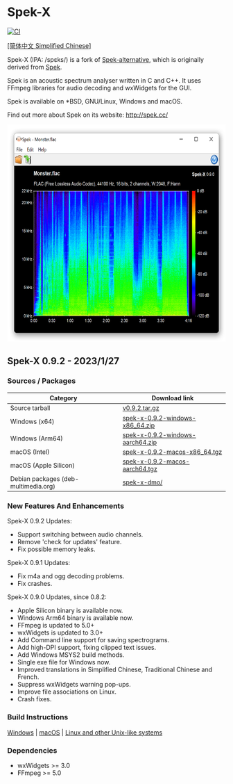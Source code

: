 # Spek-X

[![CI](https://github.com/MikeWang000000/spek-X/actions/workflows/ci.yml/badge.svg?branch=main&event=push)](https://github.com/MikeWang000000/spek-X/actions/workflows/ci.yml)

[[简体中文 Simplified Chinese]](./README-zh_CN.md)

Spek-X (IPA: /spɛks/) is a fork of [Spek-alternative](https://github.com/withmorten/spek-alternative), which is originally derived from [Spek](https://github.com/alexkay/spek).

Spek is an acoustic spectrum analyser written in C and C++. It uses FFmpeg
libraries for audio decoding and wxWidgets for the GUI.

Spek is available on *BSD, GNU/Linux, Windows and macOS.

Find out more about Spek on its website: <http://spek.cc/>

<img src="./data/spek-screenshot.png" height="500">

## Spek-X 0.9.2 - 2023/1/27

### Sources / Packages

Category                             | Download link
-------------------------------------|----------------
Source tarball                       | [v0.9.2.tar.gz](https://github.com/MikeWang000000/spek-X/archive/v0.9.2.tar.gz)
Windows (x64)                        | [spek-x-0.9.2-windows-x86_64.zip](https://github.com/MikeWang000000/spek-X/releases/download/v0.9.2/spek-x-0.9.2-windows-x86_64.zip)
Windows (Arm64)                      | [spek-x-0.9.2-windows-aarch64.zip](https://github.com/MikeWang000000/spek-X/releases/download/v0.9.2/spek-x-0.9.2-windows-aarch64.zip)
macOS (Intel)                        | [spek-x-0.9.2-macos-x86_64.tgz](https://github.com/MikeWang000000/spek-X/releases/download/v0.9.2/spek-x-0.9.2-macos-x86_64.tgz)
macOS (Apple Silicon)                | [spek-x-0.9.2-macos-aarch64.tgz](https://github.com/MikeWang000000/spek-X/releases/download/v0.9.2/spek-x-0.9.2-macos-aarch64.tgz)
Debian packages (deb-multimedia.org) | [spek-x-dmo/](https://deb-multimedia.org/pool/main/s/spek-x-dmo/)

### New Features And Enhancements

Spek-X 0.9.2 Updates:
 * Support switching between audio channels.
 * Remove 'check for updates' feature.
 * Fix possible memory leaks.

Spek-X 0.9.1 Updates:
 * Fix m4a and ogg decoding problems.
 * Fix crashes.

Spek-X 0.9.0 Updates, since 0.8.2:
 * Apple Silicon binary is available now.
 * Windows Arm64 binary is available now.
 * FFmpeg is updated to 5.0+
 * wxWidgets is updated to 3.0+
 * Add Command line support for saving spectrograms.
 * Add high-DPI support, fixing clipped text issues. 
 * Add Windows MSYS2 build methods.
 * Single exe file for Windows now.
 * Improved translations in Simplified Chinese, Traditional Chinese and French.
 * Suppress wxWidgets warning pop-ups.
 * Improve file associations on Linux.
 * Crash fixes.

### Build Instructions

[Windows](./dist/win/README.md) | [macOS](./dist/osx/README.md) | [Linux and other Unix-like systems](./INSTALL.md#building-from-the-git-repository)

### Dependencies

 * wxWidgets >= 3.0
 * FFmpeg >= 5.0
